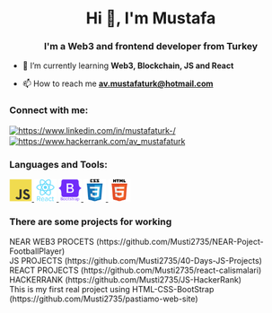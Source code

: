 <h1 align="center">Hi 👋, I'm Mustafa</h1>
<h3 align="center">I'm a Web3 and frontend developer from Turkey</h3>

- 🌱 I’m currently learning **Web3, Blockchain, JS and React**


- 📫 How to reach me **av.mustafaturk@hotmail.com**

<h3 align="left">Connect with me:</h3>
<p align="left">
<a href="https://linkedin.com/in/https://www.linkedin.com/in/mustafaturk-/" target="blank"><img align="center" src="https://raw.githubusercontent.com/rahuldkjain/github-profile-readme-generator/master/src/images/icons/Social/linked-in-alt.svg" alt="https://www.linkedin.com/in/mustafaturk-/" height="30" width="40" /></a>
<a href="https://www.hackerrank.com/https://www.hackerrank.com/av_mustafaturk" target="blank"><img align="center" src="https://raw.githubusercontent.com/rahuldkjain/github-profile-readme-generator/master/src/images/icons/Social/hackerrank.svg" alt="https://www.hackerrank.com/av_mustafaturk" height="30" width="40" /></a>
</p>

<h3 align="left">Languages and Tools:</h3>
<p align="left"> <a href="https://developer.mozilla.org/en-US/docs/Web/JavaScript" target="_blank" rel="noreferrer"> <img src="https://raw.githubusercontent.com/devicons/devicon/master/icons/javascript/javascript-original.svg" alt="javascript" width="40" height="40"/> </a> <a href="https://reactjs.org/" target="_blank" rel="noreferrer"> <img src="https://raw.githubusercontent.com/devicons/devicon/master/icons/react/react-original-wordmark.svg" alt="react" width="40" height="40"/> </a> <a href="https://getbootstrap.com" target="_blank" rel="noreferrer"> <img src="https://raw.githubusercontent.com/devicons/devicon/master/icons/bootstrap/bootstrap-plain-wordmark.svg" alt="bootstrap" width="40" height="40"/> </a> <a href="https://www.w3schools.com/css/" target="_blank" rel="noreferrer"> <img src="https://raw.githubusercontent.com/devicons/devicon/master/icons/css3/css3-original-wordmark.svg" alt="css3" width="40" height="40"/> </a> <a href="https://www.w3.org/html/" target="_blank" rel="noreferrer"> <img src="https://raw.githubusercontent.com/devicons/devicon/master/icons/html5/html5-original-wordmark.svg" alt="html5" width="40" height="40"/> </a> </p>

<h3>There are some projects for working </h3>
NEAR WEB3 PROCETS (https://github.com/Musti2735/NEAR-Poject-FootballPlayer) <br>
JS PROJECTS (https://github.com/Musti2735/40-Days-JS-Projects)<br>
REACT PROJECTS (https://github.com/Musti2735/react-calismalari)<br>
HACKERRANK (https://github.com/Musti2735/JS-HackerRank)<br>
This is my first real project using HTML-CSS-BootStrap (https://github.com/Musti2735/pastiamo-web-site)

